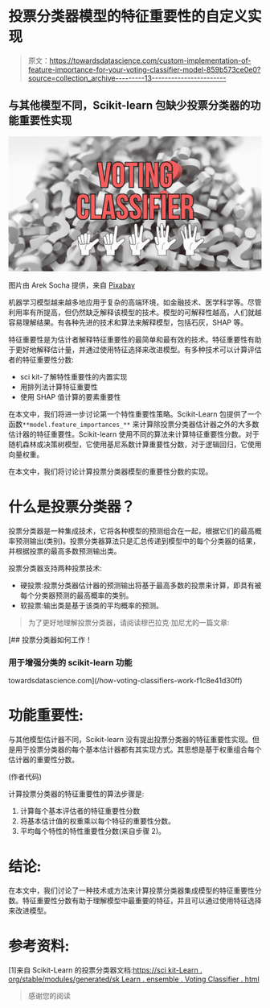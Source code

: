# 投票分类器模型的特征重要性的自定义实现

> 原文：<https://towardsdatascience.com/custom-implementation-of-feature-importance-for-your-voting-classifier-model-859b573ce0e0?source=collection_archive---------13----------------------->

## 与其他模型不同，Scikit-learn 包缺少投票分类器的功能重要性实现

![](img/52ccdba90a62c5ed163e27deeb5a68e9.png)

图片由 Arek Socha 提供，来自 [Pixabay](https://pixabay.com/?utm_source=link-attribution&amp;utm_medium=referral&amp;utm_campaign=image&amp;utm_content=1495858)

机器学习模型越来越多地应用于复杂的高端环境，如金融技术、医学科学等。尽管利用率有所提高，但仍然缺乏解释该模型的技术。模型的可解释性越高，人们就越容易理解结果。有各种先进的技术和算法来解释模型，包括石灰，SHAP 等。

特征重要性是为估计者解释特征重要性的最简单和最有效的技术。特征重要性有助于更好地解释估计量，并通过使用特征选择来改进模型。有多种技术可以计算评估者的特征重要性分数:

*   sci kit-了解特性重要性的内置实现
*   用排列法计算特征重要性
*   使用 SHAP 值计算的要素重要性

在本文中，我们将进一步讨论第一个特性重要性策略。Scikit-Learn 包提供了一个函数`**model.feature_importances_**` 来计算除投票分类器估计器之外的大多数估计器的特征重要性。Scikit-learn 使用不同的算法来计算特征重要性分数。对于随机森林或决策树模型，它使用基尼系数计算重要性分数，对于逻辑回归，它使用向量权重。

在本文中，我们将讨论计算投票分类器模型的重要性分数的实现。

# 什么是投票分类器？

投票分类器是一种集成技术，它将各种模型的预测组合在一起，根据它们的最高概率预测输出(类别)。投票分类器算法只是汇总传递到模型中的每个分类器的结果，并根据投票的最高多数预测输出类。

投票分类器支持两种投票技术:

*   硬投票:投票分类器估计器的预测输出将基于最高多数的投票来计算，即具有被每个分类器预测的最高概率的类别。
*   软投票:输出类是基于该类的平均概率的预测。

> 为了更好地理解投票分类器，请阅读穆巴拉克·加尼尤的一篇文章:

[](/how-voting-classifiers-work-f1c8e41d30ff) [## 投票分类器如何工作！

### 用于增强分类的 scikit-learn 功能

towardsdatascience.com](/how-voting-classifiers-work-f1c8e41d30ff) 

# 功能重要性:

与其他模型估计器不同，Scikit-learn 没有提出投票分类器的特征重要性实现。但是用于投票分类器的每个基本估计器都有其实现方式。其思想是基于权重组合每个估计器的重要性分数。

(作者代码)

计算投票分类器的特征重要性的算法步骤是:

1.  计算每个基本评估者的特征重要性分数
2.  将基本估计值的权重乘以每个特征的重要性分数。
3.  平均每个特性的特性重要性分数(来自步骤 2)。

# 结论:

在本文中，我们讨论了一种技术或方法来计算投票分类器集成模型的特征重要性分数。特征重要性分数有助于理解模型中最重要的特征，并且可以通过使用特征选择来改进模型。

# 参考资料:

[1]来自 Scikit-Learn 的投票分类器文档:[https://sci kit-Learn . org/stable/modules/generated/sk Learn . ensemble . Voting Classifier . html](https://scikit-learn.org/stable/modules/generated/sklearn.ensemble.VotingClassifier.html)

> 感谢您的阅读